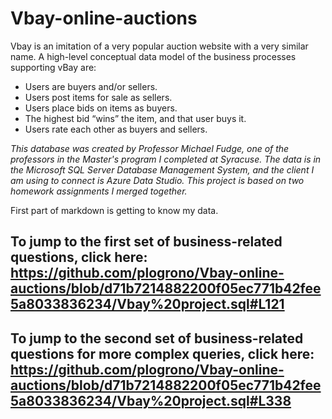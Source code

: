 # Vbay-online-auctions
Vbay is an imitation of a very popular auction website with a very similar name.  A high-level
conceptual data model of the business processes supporting vBay are:

* Users are buyers and/or sellers.
* Users post items for sale as sellers.
* Users place bids on items as buyers.
* The highest bid “wins” the item, and that user buys it.
* Users rate each other as buyers and sellers.
  
_This database was created by Professor Michael Fudge, one of the professors in the Master's program I completed at Syracuse.
The data is in the Microsoft SQL Server Database Management System,  and the client I am using to connect is Azure Data Studio.  This project is based on two homework assignments I merged together._ 

First part of markdown is getting to know my data. 

## To jump to the first set of business-related questions, click here: https://github.com/plogrono/Vbay-online-auctions/blob/d71b7214882200f05ec771b42fee5a8033836234/Vbay%20project.sql#L121
## To jump to the second set of business-related questions for more complex queries, click here: https://github.com/plogrono/Vbay-online-auctions/blob/d71b7214882200f05ec771b42fee5a8033836234/Vbay%20project.sql#L338
